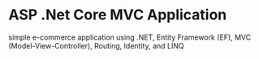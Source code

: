 # ASP .Net Core MVC Application 
simple e-commerce application using .NET, Entity Framework (EF), MVC (Model-View-Controller), Routing, Identity, and LINQ 
